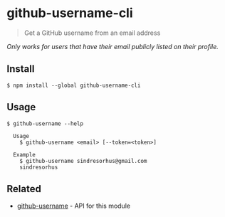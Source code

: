 # github-username-cli

> Get a GitHub username from an email address

*Only works for users that have their email publicly listed on their profile.*

## Install

```
$ npm install --global github-username-cli
```

## Usage

```
$ github-username --help

  Usage
    $ github-username <email> [--token=<token>]

  Example
    $ github-username sindresorhus@gmail.com
    sindresorhus
```

## Related

- [github-username](https://github.com/sindresorhus/github-username) - API for this module
